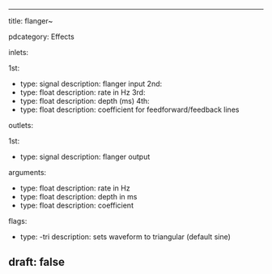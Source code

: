 --- 


title: flanger~

pdcategory: Effects

inlets:

  1st:
  - type: signal
    description: flanger input
  2nd:
  - type: float
    description: rate in Hz
  3rd:
  - type: float
    description: depth (ms)
  4th:
  - type: float
    description: coefficient for feedforward/feedback lines

outlets:

  1st:
  - type: signal
    description: flanger output

arguments:
  - type: float
    description: rate in Hz
  - type: float
    description: depth in ms
  - type: float
    description: coefficient



flags:
  - type: -tri
    description: sets waveform to triangular (default sine)

draft: false
---